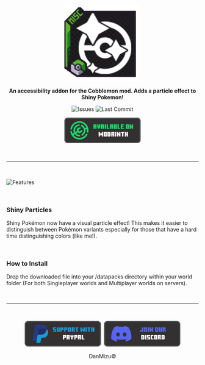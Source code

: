<p align="center">
  <a style="text-decoration:none;" align="center" href='#'/>
    <img src="../pack.png" width="200rem" />
  </a>
</p>

<p align="center">
    <b>An accessibility addon for the Cobblemon mod. Adds a particle effect to Shiny Pokemon!</b>
</p>

<p align="center">
    <a style="text-decoration:none;" href="https://github.com/DansDatapacks/Shinier-Shinies/issues" target="_blank">
        <img height="30rem" src="https://img.shields.io/github/issues/DansDatapacks/Shinier-Shinies?color=red&style=for-the-badge" alt="Issues"/>
    </a>
    <a style="text-decoration:none;" href="https://github.com/DansDatapacks/Shinier-Shinies/commits" target="_blank">
        <img height="30rem" src="https://img.shields.io/github/last-commit/DansDatapacks/Shinier-Shinies?color=darkgreen&style=for-the-badge" alt="Last Commit"/>
    </a>
</p>

<p align="center">
    <a style="text-decoration:none;" href="https://modrinth.com/datapack/shinier-shinies" target="_blank">
        <img width="200rem" src="buttons/modrinth_button.png" alt="Available On Modrinth"/>
    </a>
</p>

<br/>

<hr>

<br/>

<p>
 <img src="https://i.imgur.com/vpHWmuu.png" alt="Features" />
</p>

<br/>

<h3>
 <strong>
Shiny Particles
 </strong>
</h3>

<p>
Shiny Pokémon now have a visual particle effect! This makes it easier to distinguish between Pokémon variants especially for those that have a hard time distinguishing colors (like me!).
</p>

<br/>

<h3>
 <strong>
How to Install
 </strong>
</h3>

<p>
Drop the downloaded file into your /datapacks directory within your world folder (For both Singleplayer worlds and Multiplayer worlds on servers).
</p>

<br/>

<hr>

<br/>

<p align="center" style="display: flex; justify-content: center; align-items: center;">
    <a style="text-decoration:none;" href="https://www.paypal.com/paypalme/DanMizu" target="_blank">
        <img width="200rem" src="buttons/paypal_button.png" alt="Donation Button"/>
    </a>
    &nbsp;&nbsp;
    <a style="text-decoration:none;" href="https://discord.gg/xxybrgF" target="_blank">
        <img width="200rem" src="buttons/discord_button.png" alt="Discord Button"/>
    </a>
</p>

<p align="center">
DanMizu&copy;
</p>
